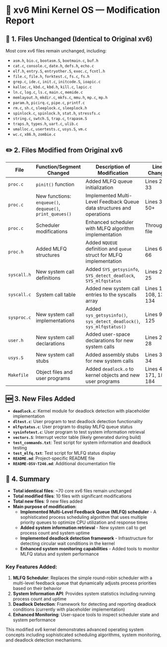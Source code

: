 # 🧩 xv6 Mini Kernel OS — Modification Report

## 📁 1. Files Unchanged (Identical to Original xv6)

Most core xv6 files remain unchanged, including:
- `asm.h`, `bio.c`, `bootasm.S`, `bootmain.c`, `buf.h`
- `cat.c`, `console.c`, `date.h`, `defs.h`, `echo.c`
- `elf.h`, `entry.S`, `entryother.S`, `exec.c`, `fcntl.h`
- `file.c`, `file.h`, `forktest.c`, `fs.c`, `fs.h`
- `grep.c`, `ide.c`, `init.c`, `initcode.S`, `ioapic.c`
- `kalloc.c`, `kbd.c`, `kbd.h`, `kill.c`, `lapic.c`
- `ln.c`, `log.c`, `ls.c`, `main.c`, `memide.c`
- `memlayout.h`, `mkdir.c`, `mkfs.c`, `mmu.h`, `mp.c`, `mp.h`
- `param.h`, `picirq.c`, `pipe.c`, `printf.c`
- `rm.c`, `sh.c`, `sleeplock.c`, `sleeplock.h`
- `spinlock.c`, `spinlock.h`, `stat.h`, `stressfs.c`
- `string.c`, `swtch.S`, `trap.c`, `trapasm.S`
- `traps.h`, `types.h`, `uart.c`, `ulib.c`
- `umalloc.c`, `usertests.c`, `usys.S`, `vm.c`
- `wc.c`, `x86.h`, `zombie.c`

## ✏️ 2. Files Modified from Original xv6

| File | Function/Segment Changed | Description of Modification | Lines Changed |
|------|---------------------------|------------------------------|----------------|
| `proc.c` | `pinit()` function | Added MLFQ queue initialization | Lines 29-33 |
| `proc.c` | New functions: `enqueue()`, `dequeue()`, `print_queues()` | Implemented Multi-Level Feedback Queue data structures and operations | Lines 35-50+ |
| `proc.c` | Scheduler modifications | Enhanced scheduler with MLFQ algorithm implementation | Throughout file |
| `proc.h` | Added MLFQ structures | Added `NQUEUE` definition and `queue` struct for MLFQ implementation | Lines 60-66 |
| `syscall.h` | New system call definitions | Added `SYS_getsysinfo`, `SYS_detect_deadlock`, `SYS_mlfqstatus` | Lines 23-25 |
| `syscall.c` | System call table | Added new system call entries to the syscalls array | Lines 106-108, 132-134 |
| `sysproc.c` | New system call implementations | Added `sys_getsysinfo()`, `sys_detect_deadlock()`, `sys_mlfqstatus()` | Lines 94-125 |
| `user.h` | New system call declarations | Added user-space declarations for new system calls | Lines 26-28 |
| `usys.S` | New system call stubs | Added assembly stubs for new system calls | Lines 32-34 |
| `Makefile` | Object files and user programs | Added `deadlock.o` to kernel objects and new user programs | Lines 4, 171, 180, 184 |

## 🆕 3. New Files Added

- **`deadlock.c`**: Kernel module for deadlock detection with placeholder implementation
- **`dltest.c`**: User program to test deadlock detection functionality
- **`mlfqstatus.c`**: User program to display MLFQ queue status
- **`sysinfotest.c`**: User program to test system information retrieval
- **`vectors.S`**: Interrupt vector table (likely generated during build)
- **`test_commands.txt`**: Test script for system information and deadlock testing
- **`test_mlfq.txt`**: Test script for MLFQ status display
- **`README.md`**: Project-specific README file
- **`README-OSV-T246.md`**: Additional documentation file

## 🧠 4. Summary

- **Total identical files**: ~70 core xv6 files remain unchanged
- **Total modified files**: 10 files with significant modifications
- **Total new files**: 9 new files added
- **Main purpose of modification**: 
  - **Implemented Multi-Level Feedback Queue (MLFQ) scheduler** - A sophisticated process scheduling algorithm that uses multiple priority queues to optimize CPU utilization and response times
  - **Added system information retrieval** - New system call to get process count and system uptime
  - **Implemented deadlock detection framework** - Infrastructure for detecting circular wait conditions in the kernel
  - **Enhanced system monitoring capabilities** - Added tools to monitor MLFQ status and system performance

### Key Features Added:
1. **MLFQ Scheduler**: Replaces the simple round-robin scheduler with a multi-level feedback queue that dynamically adjusts process priorities based on their behavior
2. **System Information API**: Provides system statistics including running process count and uptime
3. **Deadlock Detection**: Framework for detecting and reporting deadlock conditions (currently with placeholder implementation)
4. **Enhanced Monitoring**: User-space tools to inspect scheduler state and system performance

This modified xv6 kernel demonstrates advanced operating system concepts including sophisticated scheduling algorithms, system monitoring, and deadlock detection mechanisms.
